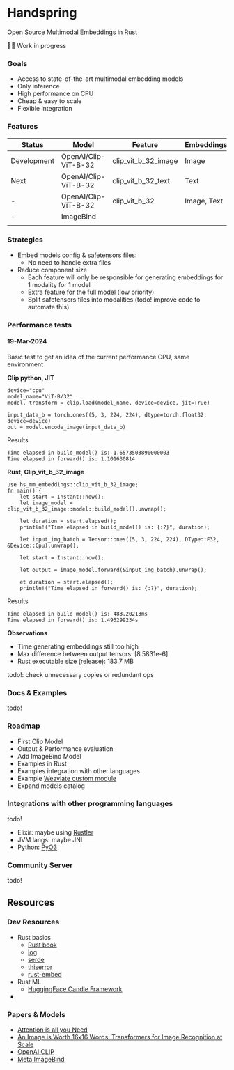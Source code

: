 # Handspring
Open Source Multimodal Embeddings in Rust

:construction_worker_man: Work in progress


### Goals
- Access to state-of-the-art multimodal embedding models
- Only inference
- High performance on CPU
- Cheap & easy to scale
- Flexible integration

### Features

| Status      | Model                | Feature             | Embeddings  |
|-------------|----------------------|---------------------|-------------|
| Development | OpenAI/Clip-ViT-B-32 | clip_vit_b_32_image | Image       |
| Next        | OpenAI/Clip-ViT-B-32 | clip_vit_b_32_text  | Text        |
| -           | OpenAI/Clip-ViT-B-32 | clip_vit_b_32       | Image, Text |
| -           | ImageBind            |                     |             |
|             |                      |                     |             |


### Strategies
- Embed models config & safetensors files:
  - No need to handle extra files
- Reduce component size
  - Each feature will only be responsible for generating embeddings for 1 modality for 1 model
  - Extra feature for the full model (low priority)
  - Split safetensors files into modalities (todo! improve code to automate this)


### Performance tests
#### 19-Mar-2024
Basic test to get an idea of the current performance
CPU, same environment

**Clip python, JIT**

```
device="cpu"
model_name="ViT-B/32"
model, transform = clip.load(model_name, device=device, jit=True)

input_data_b = torch.ones((5, 3, 224, 224), dtype=torch.float32, device=device)
out = model.encode_image(input_data_b)
```

Results
```
Time elapsed in build_model() is: 1.6573503890000003
Time elapsed in forward() is: 1.101630814
```

**Rust, Clip_vit_b_32_image**
```
use hs_mm_embeddings::clip_vit_b_32_image;
fn main() {
    let start = Instant::now();
    let image_model = clip_vit_b_32_image::model::build_model().unwrap();

    let duration = start.elapsed();
    println!("Time elapsed in build_model() is: {:?}", duration);
    
    let input_img_batch = Tensor::ones((5, 3, 224, 224), DType::F32, &Device::Cpu).unwrap();

    let start = Instant::now();

    let output = image_model.forward(&input_img_batch).unwrap();
    
    et duration = start.elapsed();
    println!("Time elapsed in forward() is: {:?}", duration);
```

Results

```
Time elapsed in build_model() is: 483.20213ms
Time elapsed in forward() is: 1.495299234s

```

**Observations**
- Time generating embeddings still too high
- Max difference between output tensors: [8.5831e-6]
- Rust executable size (release): 183.7 MB

todo!: check unnecessary copies or redundant ops

### Docs & Examples
todo!

### Roadmap
- First Clip Model
- Output & Performance evaluation
- Add ImageBind Model
- Examples in Rust
- Examples integration with other languages
- Example [Weaviate custom module](https://weaviate.io/developers/weaviate/modules/other-modules/custom-modules)
- Expand models catalog

### Integrations with other programming languages
todo!

- Elixir: maybe using [Rustler](https://github.com/rusterlium/rustler)
- JVM langs: maybe JNI
- Python: [PyO3](https://github.com/PyO3/pyo3)



### Community Server
todo!


## Resources

### Dev Resources
- Rust basics
  - [Rust book](https://doc.rust-lang.org/book/title-page.html)
  - [log](https://docs.rs/log/latest/log/)
  - [serde](https://docs.rs/serde/latest/serde/)
  - [thiserror](https://docs.rs/thiserror/latest/thiserror/)
  - [rust-embed](https://github.com/pyrossh/rust-embed)
- Rust ML 
  - [HuggingFace Candle Framework](https://github.com/huggingface/candle)
- []()

### Papers & Models
- [Attention is all you Need](https://arxiv.org/abs/1706.03762)
- [An Image is Worth 16x16 Words: Transformers for Image Recognition at Scale](https://arxiv.org/abs/2010.11929)
- [OpenAI CLIP](https://openai.com/research/clip)
- [Meta ImageBind](https://imagebind.metademolab.com/)